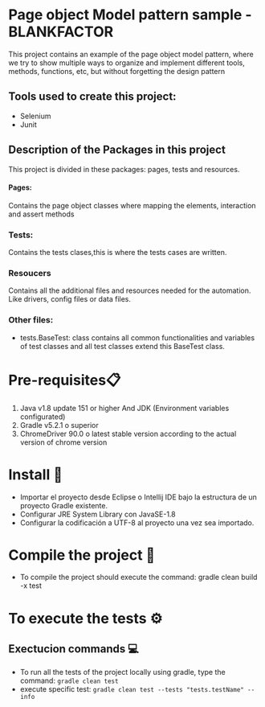 # Page object Model pattern sample - BLANKFACTOR

 This project contains an example of the page object model pattern, where we try to show multiple ways to organize and implement different tools, methods, functions, etc, but without forgetting the design pattern

## Tools used to create this project:

- Selenium
- Junit



## Description of the Packages in this project

This project is divided in these packages: pages, tests and resources.


#### Pages:
Contains the page object classes where mapping the elements, interaction and assert methods

### Tests:

Contains the tests clases,this is where the tests cases are written.

### Resoucers
Contains all the additional files and resources needed for the automation. Like drivers, config files or data files.

### Other files:

- tests.BaseTest: class contains all common functionalities and variables of test classes and all test classes extend this BaseTest class.



# Pre-requisites📋
1. Java v1.8 update 151 or higher And JDK (Environment variables configurated)
2. Gradle v5.2.1 o superior
3. ChromeDriver 90.0 o latest stable version according to the actual version of chrome version

# Install 🔧
- Importar el proyecto desde Eclipse o Intellij IDE bajo la estructura de un proyecto Gradle existente.
- Configurar JRE System Library con JavaSE-1.8
- Configurar la codificación a UTF-8 al proyecto una vez sea importado.


# Compile the project 🔨
- To compile the project should execute the command: gradle clean build -x test


# To execute the tests ⚙️

## Exectucion commands 💻

- To run all the tests of the project locally using gradle, type the command: `gradle clean test`
- execute specific test: `gradle clean test --tests "tests.testName" --info`


